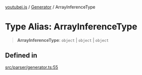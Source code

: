 [youtubei.js](../../../README.md) / [Generator](../README.md) / ArrayInferenceType

# Type Alias: ArrayInferenceType

> **ArrayInferenceType**: `object` \| `object` \| `object`

## Defined in

[src/parser/generator.ts:55](https://github.com/LuanRT/YouTube.js/blob/e1650e12979e68b9546bc63989f86b651960a10a/src/parser/generator.ts#L55)
